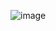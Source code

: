 ![image](https://github.com/OverCome321/Power-BI/assets/113111030/7ff8d9e1-c0b5-4568-bcee-4e7ecb62c0e6)

